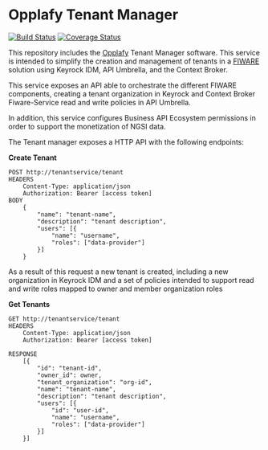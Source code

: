 # Opplafy Tenant Manager

[![Build Status](https://travis-ci.org/opplafy/tenant-manager.svg?branch=master)](https://travis-ci.org/opplafy/tenant-manager) [![Coverage Status](https://coveralls.io/repos/github/opplafy/tenant-manager/badge.svg?branch=master&kill_cache=1)](https://coveralls.io/github/opplafy/tenant-manager?branch=master)

This repository includes the [Opplafy](https://www.opplafy.eu/en/) 
Tenant Manager software. This service is intended to simplify the creation and 
management of tenants in a [FIWARE](https://www.fiware.org) solution using Keyrock IDM, API Umbrella, and
the Context Broker.

This service exposes an API able to orchestrate the different FIWARE
components, creating a tenant organization in Keyrock and Context 
Broker Fiware-Service read and write policies in API Umbrella.

In addition, this service configures Business API Ecosystem permissions
in order to support the monetization of NGSI data.

The Tenant manager exposes a HTTP API with the following endpoints:

**Create Tenant**

    POST http://tenantservice/tenant
    HEADERS
        Content-Type: application/json
        Authorization: Bearer [access token]
    BODY
        {
            "name": "tenant-name",
            "description": "tenant description",
            "users": [{
                "name": "username",
                "roles": ["data-provider"]
            }]
        }

As a result of this request a new tenant is created, including a new organization in Keyrock IDM
and a set of policies intended to support read and write roles mapped to owner and member 
organization roles 

**Get Tenants**

    GET http://tenantservice/tenant
    HEADERS
        Content-Type: application/json
        Authorization: Bearer [access token]

    RESPONSE
        [{
            "id": "tenant-id",
            "owner_id": owner,
            "tenant_organization": "org-id",
            "name": "tenant-name",
            "description": "tenant description",
            "users": [{
                "id": "user-id",
                "name": "username",
                "roles": ["data-provider"]
            }]
        }] 